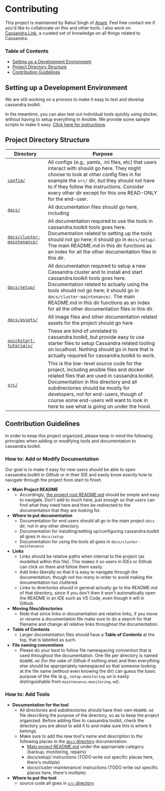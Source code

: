 # Contributing
This project is maintained by Rahul Singh of [Anant](http://anant.us). Feel free contact me if you'd like to collaborate on this and other tools. I also work on [Cassandra.Link](http://cassandra.link), a curated set of knowledge on all things related to Cassandra.

### Table of Contents
- [Setting up a Development Environment](#setting-up-a-development-environment)
- [Project Directory Structure](#project-directory-structure)
- [Contribution Guidelines](#contribution-guidelines)

## Setting up a Development Environment
We are still working on a process to make it easy to test and develop cassandra.toolkit.

In the meantime, you can also test out individual tools quickly using docker, without having to setup everything in Ansible. We provide some sample scripts to make it easy. [Click here for instructions](../src/docker/README.md).

## Project Directory Structure

| Directory | Purpose | 
| ------------------- | ------------------ |
| [`config/`](../config) | All configs (e.g., yamls, .ini files, etc) that users interact with should go here. They might choose to look at other config files in for example the `src/` dir, but they should not have to if they follow the instructions. Consider every other dir except for this one READ-ONLY for the end-user. |
| [`docs/`](../docs) | All documentation files should go here, including  |
| [`docs/cluster-maintenance/`](../docs/cluster-maintenance) | All documentation required to use the tools in cassandra.toolkit tools goes here. Documentation related to setting up the tools should not go here; it should go in `docs/setup/`. The main README.md in this dir functions as an index for all the other documentation files in this dir. |
| [`docs/setup/`](../docs/setup) | All documentation required to setup a new Cassandra cluster and to install and start cassandra.toolkit tools goes here. Documentation related to actually using the tools should not go here; it should go in `docs/cluster-maintenance/`. The main README.md in this dir functions as an index for all the other documentation files in this dir. |
| [`docs/assets/`](../docs/assets) | All image files and other documentation related assets for the project should go here |
| [`quickstart-tutorials/`](../quickstart-tutorials) | These are kind of unrelated to cassandra.toolkit, but provide easy to use starter files to setup Cassandra related tooling on localhost. Nothing should go in here that is actually required for cassandra.toolkit to work. |
| [`src/`](../src/) | This is the low-level source code for the project, including ansible files and docker related files that are used in cassandra.toolkit. Documentation in this directory and all subdirectories should be mostly for developers, not for end-users, though of course some end-users will want to look in here to see what is going on under the hood. |

## Contribution Guidelines
In order to keep this project organized, please keep in mind the following principles when adding or modifying tools and documentation to cassandra.toolkit. 

### How to: Add or Modify Documentation

Our goal is to make it easy for new users should be able to open cassandra.toolkit in Github or in their IDE and easily know exactly how to navigate through the project from start to finish. 


- **Main Project README**
    - Accordingly, [the project root README.md](../README.md) should be simple and easy to navigate. Don't add to much here, just enough so that users can find what they need here and then be redirected to the documentation that they are looking for. 
- **Where to put documentation**
    - Documentation for end users should all go in the main project `docs` dir, not in any other directory.
    - Documentation for installing/setting up/configuring cassandra.toolkit all goes in `docs/setup`
    - Documentation for using the tools all goes in `docs/cluster-maintenance`
- **Links** 
    - Links should be relative paths when internal to the project (as modelled within this file). This makes it so users in IDEs or Github can click on them and follow them easily. 
    - Add links liberally so that it is easy to navigate through the documentation, though not too many in order to avoid making the documentation too cluttered.
    - Links to directories should in general actually go to the README.md of that directory, since if you don't then it won't automatically open the README in an IDE such as VS Code, even though it will in Github.
- **Moving files/directories**
    - Note that since links in documentation are relative links, if you move or rename a documentation file make sure to do a search for that filename and change all relative links throughout the documentation.
- **Table of Contents**
    - Larger documentation files should have a **Table of Contents** at the top, that is labelled as such.
- **File naming conventions**
    - Please do your best to follow file namespacing convention that is used throughout the documentation. One file per directory is named `README.md` (for the sake of Github if nothing else) and then everything else should be appropriately namespaced so that someone looking at the file name (without even knowing the dir) can guess the basic purpose of the file (e.g., `setup.monitoring.md` is easily distinguishable from `maintenance.monitoring.md`). 

### How to: Add Tools

- **Documentation for the tool**
    - All directories and subdirectories should have their own `README.md` file describing the purpose of the directory, so as to keep the project organized. Before adding files to cassandra.toolkit, check the directory you are about to add it to and make sure this is where it belongs.
    - Make sure to add the new tool's name and description to the following places in the [`docs` directory](../docs) documentation:
        - [Main project README.md](../README.md#tools-in-the-toolkit) under the appropriate category (backup, monitoring, repairs)
        - docs/setup/ instructions (TODO write out specific places here, there's multiple)
        - docs/cluster-maintenance/ instructions (TODO write out specific places here, there's multiple)
- **Where to put the tool**
    - source code all goes in [`src` directory](../src)